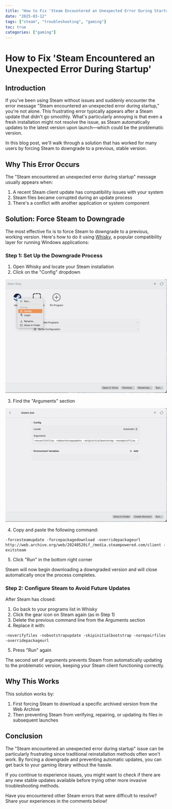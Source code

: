 ```yaml
---
title: "How to Fix 'Steam Encountered an Unexpected Error During Startup'"
date: "2025-03-12"
tags: ["steam", "troubleshooting", "gaming"]
toc: true
categories: ["gaming"]
---
```


# How to Fix 'Steam Encountered an Unexpected Error During Startup'

## Introduction

If you've been using Steam without issues and suddenly encounter the error message "Steam encountered an unexpected error during startup," you're not alone. This frustrating error typically appears after a Steam update that didn't go smoothly. What's particularly annoying is that even a fresh installation might not resolve the issue, as Steam automatically updates to the latest version upon launch—which could be the problematic version.

In this blog post, we'll walk through a solution that has worked for many users by forcing Steam to downgrade to a previous, stable version.

## Why This Error Occurs

The "Steam encountered an unexpected error during startup" message usually appears when:

1. A recent Steam client update has compatibility issues with your system
2. Steam files became corrupted during an update process
3. There's a conflict with another application or system component

## Solution: Force Steam to Downgrade

The most effective fix is to force Steam to downgrade to a previous, working version. Here's how to do it using [Whisky](https://getwhisky.app), a popular compatibility layer for running Windows applications:

### Step 1: Set Up the Downgrade Process

1. Open Whisky and locate your Steam installation
2. Click on the "Config" dropdown

![The Config Dropdown](/static/img/2025-03-12-Fix-Steam-Start-Up-Error/1.png)

3. Find the "Arguments" section

![The Arguments Section](/static/img/2025-03-12-Fix-Steam-Start-Up-Error/2.png)

4. Copy and paste the following command:

```
-forcesteamupdate -forcepackagedownload -overridepackageurl http://web.archive.org/web/20240520if_/media.steampowered.com/client -exitsteam
```

5. Click "Run" in the bottom right corner

Steam will now begin downloading a downgraded version and will close automatically once the process completes.

### Step 2: Configure Steam to Avoid Future Updates

After Steam has closed:

1. Go back to your programs list in Whisky
2. Click the gear icon on Steam again (as in Step 1)
3. Delete the previous command line from the Arguments section
4. Replace it with:

```
-noverifyfiles -nobootstrapupdate -skipinitialbootstrap -norepairfiles -overridepackageurl
```

5. Press "Run" again

The second set of arguments prevents Steam from automatically updating to the problematic version, keeping your Steam client functioning correctly.

## Why This Works

This solution works by:

1. First forcing Steam to download a specific archived version from the Web Archive
2. Then preventing Steam from verifying, repairing, or updating its files in subsequent launches

## Conclusion

The "Steam encountered an unexpected error during startup" issue can be particularly frustrating since traditional reinstallation methods often won't work. By forcing a downgrade and preventing automatic updates, you can get back to your gaming library without the hassle.

If you continue to experience issues, you might want to check if there are any new stable updates available before trying other more invasive troubleshooting methods.

Have you encountered other Steam errors that were difficult to resolve? Share your experiences in the comments below!
